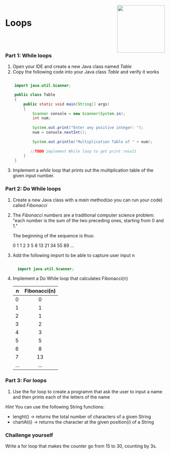 <img align="right" width="150" height="150" src="https://media-exp1.licdn.com/dms/image/C4E0BAQF7BYCCZt5epw/company-logo_200_200/0?e=2159024400&v=beta&t=qUAFP9bUgBEEXGVQYpUXW1J_OiP8e0r4rFBpqp8OrxA">

# Loops
<br/>
<br/>

### Part 1: While loops
1. Open your IDE and create a new Java class named *Table*
2. Copy the following code into your Java class *Table* and verify it works

```java

	import java.util.Scanner;

	public class Table
	{
	    public static void main(String[] args)
	    {
	        Scanner console = new Scanner(System.in);
	        int num;
	        
	        System.out.print("Enter any positive integer: ");
	        num = console.nextInt();
	                
	        System.out.println("Multiplication Table of " + num);
	        
	       //TODO implement While loop to get print result
	    }
	}
```
3. Implement a *while* loop that prints out the multiplication table of the given input number.

### Part 2: Do While loops
1. Create a new Java class with a *main* method(so you can run your code) called *Fibonacci*
2. The *Fibonacci numbers* are a traditional computer science problem: "each number is the sum of the two preceding ones, starting from 0 and 1."  

	The beginning of the sequence is thus:

	0 1 1 2 3 5 8 13 21 34 55 89 ...

3. Add the following import to be able to capture user input n 

	  ```java

	    import java.util.Scanner;

	  ````
    
4. Implement a Do While loop that calculates Fibonacci(n)


	|       n       |  Fibonacci(n) | 
	| ------------- |:-------------:| 
	|       0       |       0       |
	|       1       |       1       |
	|       2       |       1       |
	|       3       |       2       |
	|       4       |       3       |
	|       5       |       5       |
	|       6       |       8       |
	|       7       |       13      |
	|      ...      |      ...      |
	
### Part 3: For loops
1. Use the for loop to create a programm that ask the user to input a name and then prints each of the letters of the name
	
*Hint* You can use the following String functions:
- lenght() -> returns the total number of characters of a given String
- chartAt(i) -> returns the character at the given position(*i*) of a String

### Challenge yourself

Write a for loop that makes the counter go from 15 to 30, counting by 3s.
